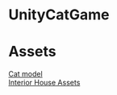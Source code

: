 # UnityCatGame

# Assets
[Cat model](https://www.turbosquid.com/3d-models/cat-1353041) \
[Interior House Assets](https://assetstore.unity.com/packages/3d/environments/interior-house-assets-urp-257122)